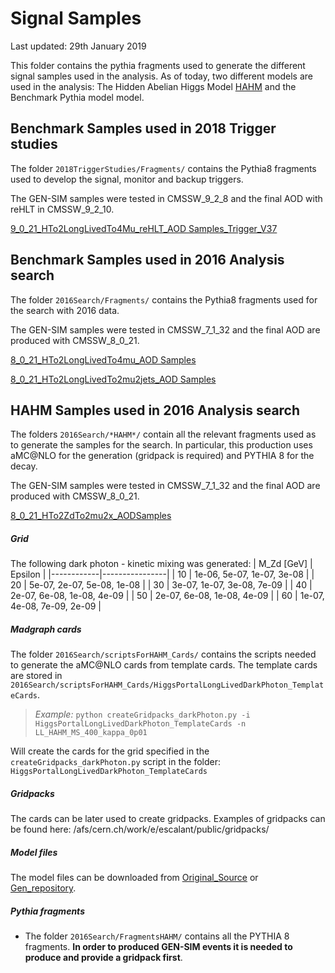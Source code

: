 # Signal Samples

Last updated: 29th January 2019

This folder contains the pythia fragments used to generate the different signal samples used in the analysis. As of today, two different models are used in the analysis: The Hidden Abelian Higgs Model [HAHM](https://arxiv.org/abs/1412.0018) and the Benchmark Pythia model model.

## Benchmark Samples used in 2018 Trigger studies

The folder `2018TriggerStudies/Fragments/` contains the Pythia8 fragments used to develop the signal, monitor and backup triggers.

The GEN-SIM samples were tested in CMSSW_9_2_8 and the final AOD with reHLT in CMSSW_9_2_10.

[9_0_21_HTo2LongLivedTo4Mu_reHLT_AOD Samples_Trigger_V37](https://cmsweb.cern.ch/das/request?view=list&limit=50&instance=prod%2Fphys03&input=dataset%3D%2FHTo2LongLivedTo4mu*_MH-*_MFF-*_CTau-*mm_TuneCUETP8M1_13TeV_pythia8%2Fescalant-crab_HTo2LongLivedTo*_MH-*_MFF-*_CTau-*mm_TuneCUETP8M1_13TeV_pythia8_*AODSIM*V37*%2F*USER)

## Benchmark Samples used in 2016 Analysis search

The folder `2016Search/Fragments/` contains the Pythia8 fragments used for the search with 2016 data. 

The GEN-SIM samples were tested in CMSSW_7_1_32 and the final AOD are produced with CMSSW_8_0_21.

[8_0_21_HTo2LongLivedTo4mu_AOD Samples](https://cmsweb.cern.ch/das/request?view=list&limit=50&instance=prod%2Fphys03&input=dataset%3D%2FHTo2LongLivedTo4mu*_MH-*_MFF-*_CTau-*mm_TuneCUETP8M1_13TeV_pythia8%2Fescalant-crab_HTo2LongLivedTo*_MH-*_MFF-*_CTau-*mm_TuneCUETP8M1_13TeV_pythia8_May2018-AOD-v1-*%2F*USER)

[8_0_21_HTo2LongLivedTo2mu2jets_AOD Samples](https://cmsweb.cern.ch/das/request?view=list&limit=50&instance=prod%2Fphys03&input=dataset%3D%2FHTo2LongLivedTo2mu2jets*_MH-*_MFF-*_CTau-*mm_TuneCUETP8M1_13TeV_pythia8%2Fescalant-crab_HTo2LongLivedTo*_MH-*_MFF-*_CTau-*mm_TuneCUETP8M1_13TeV_pythia8_May2018-AOD-v1-*%2F*USER)

## HAHM Samples used in 2016 Analysis search

The folders `2016Search/*HAHM*/` contain all the relevant fragments used as to generate the samples for the search. In particular, this production uses aMC@NLO for the generation (gridpack is required) and PYTHIA 8 for the decay.

The GEN-SIM samples were tested in CMSSW_7_1_32 and the final AOD are produced with CMSSW_8_0_21.

[8_0_21_HTo2ZdTo2mu2x_AODSamples](https://cmsweb.cern.ch/das/request?view=list&limit=50&instance=prod%2Fphys03&input=dataset%3D%2FHTo2ZdTo2mu2x_MZd-*_Epsilon-*_TuneCUETP8M1_13TeV_pythia8%2Fescalant-MC2016_HAHM_2Mu2x_Dec2018-AOD-v1-*%2FUSE)

##### Grid
The following dark photon - kinetic mixing was generated:
| M_Zd [GeV] | Epsilon        |
|------------|----------------|
| 10  | 1e-06, 5e-07, 1e-07, 3e-08 |
| 20 | 5e-07, 2e-07, 5e-08, 1e-08 |
| 30 | 3e-07, 1e-07, 3e-08, 7e-09 | 
| 40 | 2e-07, 6e-08, 1e-08, 4e-09 | 
| 50 | 2e-07, 6e-08, 1e-08, 4e-09 | 
| 60 | 1e-07, 4e-08, 7e-09, 2e-09 | 

##### Madgraph cards
The folder `2016Search/scriptsForHAHM_Cards/` contains the scripts needed to generate the aMC@NLO cards from template cards. The template cards are stored in `2016Search/scriptsForHAHM_Cards/HiggsPortalLongLivedDarkPhoton_TemplateCards`.

> *Example:* `python createGridpacks_darkPhoton.py -i HiggsPortalLongLivedDarkPhoton_TemplateCards -n LL_HAHM_MS_400_kappa_0p01` 

Will create the cards for the grid specified in the `createGridpacks_darkPhoton.py` script in the folder: `HiggsPortalLongLivedDarkPhoton_TemplateCards`

##### Gridpacks

The cards can be later used to create gridpacks. Examples of gridpacks can be found here: /afs/cern.ch/work/e/escalant/public/gridpacks/

##### Model files
The model files can be downloaded from [Original_Source](http://insti.physics.sunysb.edu/~curtin/hahm_mg.html) or [Gen_repository](https://cms-project-generators.web.cern.ch/cms-project-generators/).

##### Pythia fragments
* The folder `2016Search/FragmentsHAHM/` contains all the PYTHIA 8 fragments. **In order to produced GEN-SIM events it is needed to produce and provide a gridpack first**.


